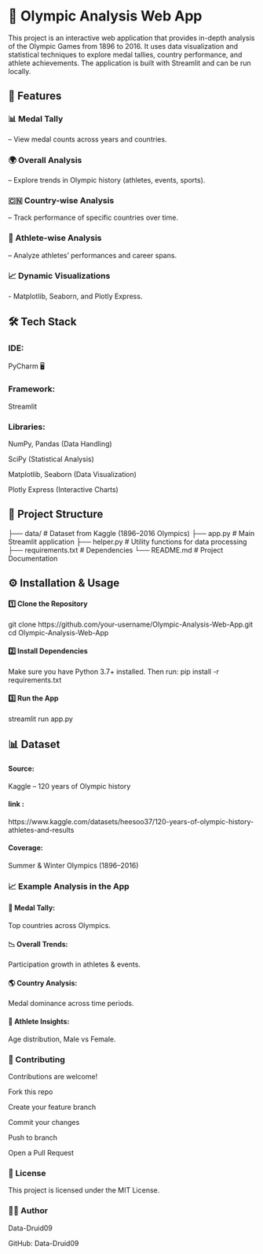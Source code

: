 # 🏅 Olympic Analysis Web App

This project is an interactive web application that provides in-depth analysis of the Olympic Games from 1896 to 2016. It uses data visualization and statistical techniques to explore medal tallies, country performance, and athlete achievements. The application is built with Streamlit and can be run locally.

<h2>🚀 Features </h2>

<h3>📊 Medal Tally</h3> – View medal counts across years and countries.

<h3>🌍 Overall Analysis</h3> – Explore trends in Olympic history (athletes, events, sports).

<h3>🇨🇳 Country-wise Analysis</h3> – Track performance of specific countries over time.

<h3>🏃 Athlete-wise Analysis</h3> – Analyze athletes’ performances and career spans.

<h3>📈 Dynamic Visualizations</h3> - Matplotlib, Seaborn, and Plotly Express.


<h2>🛠️ Tech Stack</h2>

<h3>IDE:</h3> PyCharm 🖥️

<h3>Framework:</h3> Streamlit

<h3>Libraries:</h3>

NumPy, Pandas (Data Handling)

SciPy (Statistical Analysis)

Matplotlib, Seaborn (Data Visualization)

Plotly Express (Interactive Charts)

<h2>📂 Project Structure</h2>

├── data/                     # Dataset from Kaggle (1896–2016 Olympics)
├── app.py                    # Main Streamlit application
├── helper.py                 # Utility functions for data processing
├── requirements.txt          # Dependencies
└── README.md                 # Project Documentation

<h2>⚙️ Installation & Usage</h2>

<h4>1️⃣ Clone the Repository</h4>
git clone https://github.com/your-username/Olympic-Analysis-Web-App.git
cd Olympic-Analysis-Web-App

<h4>2️⃣ Install Dependencies</h4>

Make sure you have Python 3.7+ installed. Then run:
pip install -r requirements.txt

<h4>3️⃣ Run the App</h4>
streamlit run app.py

<h2>📊 Dataset</h2>

<h4>Source:</h4> Kaggle – 120 years of Olympic history

<h4>link :</h4> https://www.kaggle.com/datasets/heesoo37/120-years-of-olympic-history-athletes-and-results

<h4>Coverage:</h4> Summer & Winter Olympics (1896–2016)


<h3>📈 Example Analysis in the App</h3>

<h4>🥇 Medal Tally:</h4> Top countries across Olympics.

<h4>📉 Overall Trends:</h4> Participation growth in athletes & events.

<h4>🌎 Country Analysis:</h4> Medal dominance across time periods.

<h4>👟 Athlete Insights:</h4> Age distribution, Male vs Female.


<h3>🤝 Contributing</h3>

Contributions are welcome!

Fork this repo

Create your feature branch

Commit your changes

Push to branch

Open a Pull Request

<h3>📜 License</h3>

This project is licensed under the MIT License.

<h3>👨‍💻 Author</h3>

Data-Druid09

GitHub: Data-Druid09


